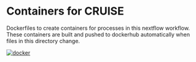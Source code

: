 # Containers for CRUISE

Dockerfiles to create containers for processes in this nextflow workflow.
These containers are built and pushed to dockerhub automatically when files in this directory change.

[![docker](https://github.com/CCBR/CRUISE/actions/workflows/docker.yml/badge.svg)](https://github.com/CCBR/CRUISE/actions/workflows/docker.yml)
